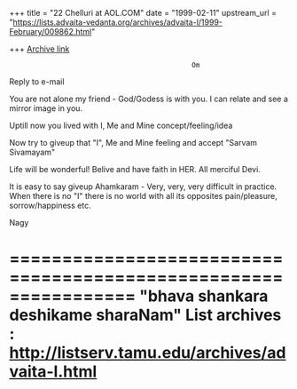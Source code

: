 +++
title = "22 Chelluri at AOL.COM"
date = "1999-02-11"
upstream_url = "https://lists.advaita-vedanta.org/archives/advaita-l/1999-February/009862.html"

+++
[Archive link](https://lists.advaita-vedanta.org/archives/advaita-l/1999-February/009862.html)

                                                  Om
Reply to e-mail


You are not alone my friend - God/Godess is with you.  I can relate and see a
mirror image in you.

Uptill now you lived with I, Me and Mine concept/feeling/idea

Now try to giveup that "I", Me and Mine feeling and accept "Sarvam Sivamayam"

Life will be wonderful!  Belive and have faith in HER.  All merciful Devi.

It is easy to say giveup Ahamkaram - Very, very, very difficult in practice.
When there is no "I" there is no world with all its opposites pain/pleasure,
sorrow/happiness etc.


Nagy

================================================================
"bhava shankara deshikame sharaNam"
List archives : http://listserv.tamu.edu/archives/advaita-l.html
================================================================

